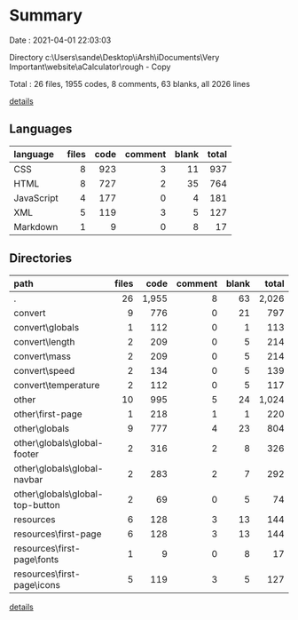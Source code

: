 # Summary

Date : 2021-04-01 22:03:03

Directory c:\Users\sande\Desktop\iArsh\iDocuments\Very Important\website\aCalculator\rough - Copy

Total : 26 files,  1955 codes, 8 comments, 63 blanks, all 2026 lines

[details](details.md)

## Languages
| language | files | code | comment | blank | total |
| :--- | ---: | ---: | ---: | ---: | ---: |
| CSS | 8 | 923 | 3 | 11 | 937 |
| HTML | 8 | 727 | 2 | 35 | 764 |
| JavaScript | 4 | 177 | 0 | 4 | 181 |
| XML | 5 | 119 | 3 | 5 | 127 |
| Markdown | 1 | 9 | 0 | 8 | 17 |

## Directories
| path | files | code | comment | blank | total |
| :--- | ---: | ---: | ---: | ---: | ---: |
| . | 26 | 1,955 | 8 | 63 | 2,026 |
| convert | 9 | 776 | 0 | 21 | 797 |
| convert\globals | 1 | 112 | 0 | 1 | 113 |
| convert\length | 2 | 209 | 0 | 5 | 214 |
| convert\mass | 2 | 209 | 0 | 5 | 214 |
| convert\speed | 2 | 134 | 0 | 5 | 139 |
| convert\temperature | 2 | 112 | 0 | 5 | 117 |
| other | 10 | 995 | 5 | 24 | 1,024 |
| other\first-page | 1 | 218 | 1 | 1 | 220 |
| other\globals | 9 | 777 | 4 | 23 | 804 |
| other\globals\global-footer | 2 | 316 | 2 | 8 | 326 |
| other\globals\global-navbar | 2 | 283 | 2 | 7 | 292 |
| other\globals\global-top-button | 2 | 69 | 0 | 5 | 74 |
| resources | 6 | 128 | 3 | 13 | 144 |
| resources\first-page | 6 | 128 | 3 | 13 | 144 |
| resources\first-page\fonts | 1 | 9 | 0 | 8 | 17 |
| resources\first-page\icons | 5 | 119 | 3 | 5 | 127 |

[details](details.md)